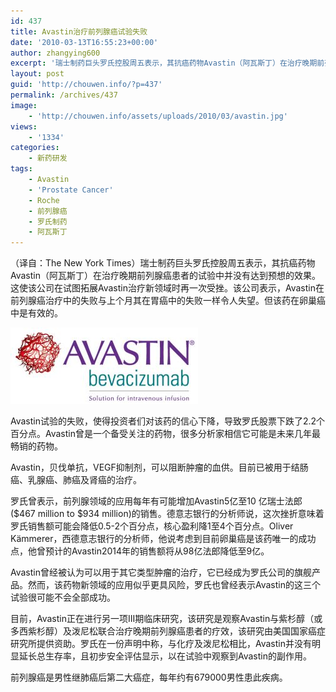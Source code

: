 ```yaml
---
id: 437
title: Avastin治疗前列腺癌试验失败
date: '2010-03-13T16:55:23+00:00'
author: zhangying600
excerpt: '瑞士制药巨头罗氏控股周五表示，其抗癌药物Avastin（阿瓦斯丁）在治疗晚期前列腺癌患者的试验中并没有达到预想的效果。这使该公司在试图拓展 Avastin治疗新领域时再一次受挫。该公司表示，Avastin在前列腺癌治疗中的失败与上个月其在胃癌中的失败一样令人失望。但该药在卵巢癌中是有效的。'
layout: post
guid: 'http://chouwen.info/?p=437'
permalink: /archives/437
image:
    - 'http://chouwen.info/assets/uploads/2010/03/avastin.jpg'
views:
    - '1334'
categories:
    - 新药研发
tags:
    - Avastin
    - 'Prostate Cancer'
    - Roche
    - 前列腺癌
    - 罗氏制药
    - 阿瓦斯丁
---
```


（译自：The New York Times）瑞士制药巨头罗氏控股周五表示，其抗癌药物Avastin（阿瓦斯丁）在治疗晚期前列腺癌患者的试验中并没有达到预想的效果。这使该公司在试图拓展Avastin治疗新领域时再一次受挫。该公司表示，Avastin在前列腺癌治疗中的失败与上个月其在胃癌中的失败一样令人失望。但该药在卵巢癌中是有效的。

![](/assets/uploads/2010/03/Avastin_logo-300x122.jpg)

Avastin试验的失败，使得投资者们对该药的信心下降，导致罗氏股票下跌了2.2个百分点。Avastin曾是一个备受关注的药物，很多分析家相信它可能是未来几年最畅销的药物。

Avastin，贝伐单抗，VEGF抑制剂，可以阻断肿瘤的血供。目前已被用于结肠癌、乳腺癌、肺癌及肾癌的治疗。

罗氏曾表示，前列腺领域的应用每年有可能增加Avastin5亿至10 亿瑞士法郎($467 million to $934 million)的销售。德意志银行的分析师说，这次挫折意味着罗氏销售额可能会降低0.5-2个百分点，核心盈利降1至4个百分点。Oliver Kämmerer，西德意志银行的分析师，他说考虑到目前卵巢癌是该药唯一的成功点，他曾预计的Avastin2014年的销售额将从98亿法郎降低至9亿。

Avastin曾经被认为可以用于其它类型肿瘤的治疗，它已经成为罗氏公司的旗舰产品。然而，该药物新领域的应用似乎更具风险，罗氏也曾经表示Avastin的这三个试验很可能不会全部成功。

目前，Avastin正在进行另一项III期临床研究，该研究是观察Avastin与紫杉醇（或多西紫杉醇）及泼尼松联合治疗晚期前列腺癌患者的疗效，该研究由美国国家癌症研究所提供资助。罗氏在一份声明中称，与化疗及泼尼松相比，Avastin并没有明显延长总生存率，且初步安全评估显示，以在试验中观察到Avastin的副作用。

前列腺癌是男性继肺癌后第二大癌症，每年约有679000男性患此疾病。